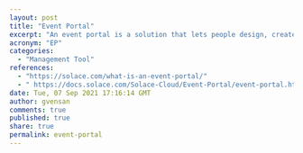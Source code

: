 ```yaml
---
layout: post
title: "Event Portal"
excerpt: "An event portal is a solution that lets people design, create, discover, catalog, share, visualize, secure, and manage events and event-driven applications."
acronym: "EP"
categories:
  - "Management Tool"
references:
  - "https://solace.com/what-is-an-event-portal/"
  - " https://docs.solace.com/Solace-Cloud/Event-Portal/event-portal.htm"
date: Tue, 07 Sep 2021 17:16:14 GMT
author: gvensan
comments: true
published: true
share: true
permalink: event-portal
---
```

